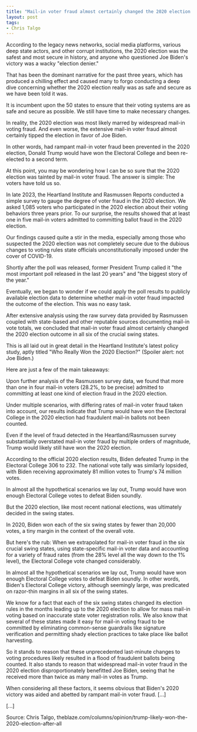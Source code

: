 ```yaml
---
title: "Mail-in voter fraud almost certainly changed the 2020 election outcome"
layout: post
tags:
- Chris Talgo
---
```


According to the legacy news networks, social media platforms, various deep state actors, and other corrupt institutions, the 2020 election was the safest and most secure in history, and anyone who questioned Joe Biden's victory was a wacky "election denier."

That has been the dominant narrative for the past three years, which has produced a chilling effect and caused many to forgo conducting a deep dive concerning whether the 2020 election really was as safe and secure as we have been told it was.

It is incumbent upon the 50 states to ensure that their voting systems are as safe and secure as possible. We still have time to make necessary changes.

In reality, the 2020 election was most likely marred by widespread mail-in voting fraud. And even worse, the extensive mail-in voter fraud almost certainly tipped the election in favor of Joe Biden.

In other words, had rampant mail-in voter fraud been prevented in the 2020 election, Donald Trump would have won the Electoral College and been re-elected to a second term.

At this point, you may be wondering how I can be so sure that the 2020 election was tainted by mail-in voter fraud. The answer is simple: The voters have told us so.

In late 2023, the Heartland Institute and Rasmussen Reports conducted a simple survey to gauge the degree of voter fraud in the 2020 election. We asked 1,085 voters who participated in the 2020 election about their voting behaviors three years prior. To our surprise, the results showed that at least one in five mail-in voters admitted to committing ballot fraud in the 2020 election.

Our findings caused quite a stir in the media, especially among those who suspected the 2020 election was not completely secure due to the dubious changes to voting rules state officials unconstitutionally imposed under the cover of COVID-19.

Shortly after the poll was released, former President Trump called it "the most important poll released in the last 20 years" and "the biggest story of the year."

Eventually, we began to wonder if we could apply the poll results to publicly available election data to determine whether mail-in voter fraud impacted the outcome of the election. This was no easy task.

After extensive analysis using the raw survey data provided by Rasmussen coupled with state-based and other reputable sources documenting mail-in vote totals, we concluded that mail-in voter fraud almost certainly changed the 2020 election outcome in all six of the crucial swing states.

This is all laid out in great detail in the Heartland Institute's latest policy study, aptly titled "Who Really Won the 2020 Election?" (Spoiler alert: not Joe Biden.)

Here are just a few of the main takeaways:

Upon further analysis of the Rasmussen survey data, we found that more than one in four mail-in voters (28.2%, to be precise) admitted to committing at least one kind of election fraud in the 2020 election.

Under multiple scenarios, with differing rates of mail-in voter fraud taken into account, our results indicate that Trump would have won the Electoral College in the 2020 election had fraudulent mail-in ballots not been counted.

Even if the level of fraud detected in the Heartland/Rasmussen survey substantially overstated mail-in voter fraud by multiple orders of magnitude, Trump would likely still have won the 2020 election.

According to the official 2020 election results, Biden defeated Trump in the Electoral College 306 to 232. The national vote tally was similarly lopsided, with Biden receiving approximately 81 million votes to Trump's 74 million votes.

In almost all the hypothetical scenarios we lay out, Trump would have won enough Electoral College votes to defeat Biden soundly.

But the 2020 election, like most recent national elections, was ultimately decided in the swing states.

In 2020, Biden won each of the six swing states by fewer than 20,000 votes, a tiny margin in the context of the overall vote.

But here's the rub: When we extrapolated for mail-in voter fraud in the six crucial swing states, using state-specific mail-in voter data and accounting for a variety of fraud rates (from the 28% level all the way down to the 1% level), the Electoral College vote changed considerably.

In almost all the hypothetical scenarios we lay out, Trump would have won enough Electoral College votes to defeat Biden soundly. In other words, Biden's Electoral College victory, although seemingly large, was predicated on razor-thin margins in all six of the swing states.

We know for a fact that each of the six swing states changed its election rules in the months leading up to the 2020 election to allow for mass mail-in voting based on inaccurate state voter registration rolls. We also know that several of these states made it easy for mail-in voting fraud to be committed by eliminating common-sense guardrails like signature verification and permitting shady election practices to take place like ballot harvesting.

So it stands to reason that these unprecedented last-minute changes to voting procedures likely resulted in a flood of fraudulent ballots being counted. It also stands to reason that widespread mail-in voter fraud in the 2020 election disproportionately benefitted Joe Biden, seeing that he received more than twice as many mail-in votes as Trump.

When considering all these factors, it seems obvious that Biden's 2020 victory was aided and abetted by rampant mail-in voter fraud. \[...\]

\[...\]

Source: Chris Talgo, theblaze.com/columns/opinion/trump-likely-won-the-2020-election-after-all
